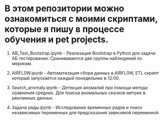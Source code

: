 # В этом репозитории можно ознакомиться с моими скриптами, которые я пишу в процессе обучения и pet projects.

1. AB_Test_Bootstrap.ipynb - Реализация Bootstrap в Python для задачи АБ тестирования. Сраниваваются две группы наблюдений по мерикам.

2. AIRFL0W.ipynb - Автоматизация сбора данных в AIRFL0W, ETL скрипт который запускается каждый понедельник в 12:00.

3. Search_anomaly.ipynb - Детекция аномалий при помощи метода сравнения средних. Для поиска аномальных скачков метрик в рекламных данных.

4. Задача ряды.ipynb - Исследование времянных рядов и поиск независимых переменных для предсказания зависимой переменной
